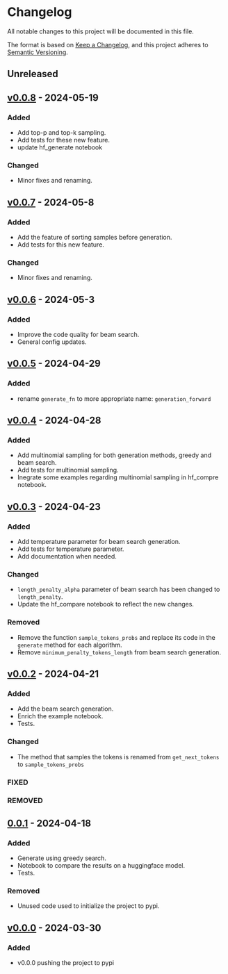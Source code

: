 # Changelog

All notable changes to this project will be documented in this file.

The format is based on [Keep a Changelog](https://keepachangelog.com/en/1.0.0/),
and this project adheres to [Semantic Versioning](https://semver.org/spec/v2.0.0.html).

## Unreleased

## [v0.0.8](https://github.com/MagedSaeed/generate-sequences/releases/tag/v0.0.8) - 2024-05-19

### Added

- Add top-p and top-k sampling.
- Add tests for these new feature.
- update hf_generate notebook

### Changed
- Minor fixes and renaming.

## [v0.0.7](https://github.com/MagedSaeed/generate-sequences/releases/tag/v0.0.7) - 2024-05-8

### Added

- Add the feature of sorting samples before generation.
- Add tests for this new feature.

### Changed
- Minor fixes and renaming.


## [v0.0.6](https://github.com/MagedSaeed/generate-sequences/releases/tag/v0.0.6) - 2024-05-3

### Added

- Improve the code quality for beam search.
- General config updates.

## [v0.0.5](https://github.com/MagedSaeed/generate-sequences/releases/tag/v0.0.5) - 2024-04-29

### Added

- rename `generate_fn` to more appropriate name: `generation_forward`

## [v0.0.4](https://github.com/MagedSaeed/generate-sequences/releases/tag/v0.0.4) - 2024-04-28

### Added

- Add multinomial sampling for both generation methods, greedy and beam search.
- Add tests for multinomial sampling.
- Inegrate some examples regarding multinomial sampling in hf_compre notebook.

## [v0.0.3](https://github.com/MagedSaeed/generate-sequences/releases/tag/v0.0.3) - 2024-04-23

### Added

- Add temperature parameter for beam search generation.
- Add tests for temperature parameter.
- Add documentation when needed.

### Changed
- `length_penalty_alpha` parameter of beam search has been changed to `length_penalty`.
- Update the hf_compare notebook to reflect the new changes.

### Removed
- Remove the function `sample_tokens_probs` and replace its code in the `generate` method for each algorithm.
- Remove `minimum_penalty_tokens_length` from beam search generation.

## [v0.0.2](https://github.com/MagedSaeed/generate-sequences/releases/tag/v0.0.2) - 2024-04-21

### Added

- Add the beam search generation.
- Enrich the example notebook.
- Tests.

### Changed

- The method that samples the tokens is renamed from `get_next_tokens` to `sample_tokens_probs`

### FIXED

### REMOVED

## [0.0.1](https://github.com/MagedSaeed/generate-sequences/releases/tag/v0.0.1) - 2024-04-18

### Added

- Generate using greedy search.
- Notebook to compare the results on a huggingface model.
- Tests.

### Removed

- Unused code used to initialize the project to pypi.


## [v0.0.0](https://github.com/MagedSaeed/generate-sequences/releases/tag/v0.0.0) - 2024-03-30

### Added

- v0.0.0 pushing the project to pypi


